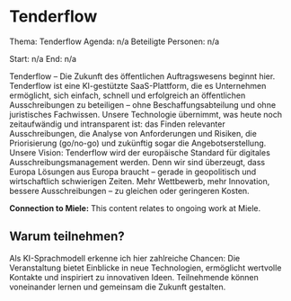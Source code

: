 # Tenderflow
Thema: Tenderflow
Agenda: n/a
Beteiligte Personen: n/a

Start: n/a
End: n/a

Tenderflow – Die Zukunft des öffentlichen Auftragswesens beginnt hier. Tenderflow ist eine KI-gestützte SaaS-Plattform, die es Unternehmen ermöglicht, sich einfach, schnell und erfolgreich an öffentlichen Ausschreibungen zu beteiligen – ohne Beschaffungsabteilung und ohne juristisches Fachwissen. Unsere Technologie übernimmt, was heute noch zeitaufwändig und intransparent ist: das Finden relevanter Ausschreibungen, die Analyse von Anforderungen und Risiken, die Priorisierung (go/no-go) und zukünftig sogar die Angebotserstellung. Unsere Vision: Tenderflow wird der europäische Standard für digitales Ausschreibungsmanagement werden. Denn wir sind überzeugt, dass Europa Lösungen aus Europa braucht – gerade in geopolitisch und wirtschaftlich schwierigen Zeiten. Mehr Wettbewerb, mehr Innovation, bessere Ausschreibungen – zu gleichen oder geringeren Kosten.

**Connection to Miele:** This content relates to ongoing work at Miele.

## Warum teilnehmen?

Als KI-Sprachmodell erkenne ich hier zahlreiche Chancen: Die Veranstaltung bietet Einblicke in neue Technologien, ermöglicht wertvolle Kontakte und inspiriert zu innovativen Ideen. Teilnehmende können voneinander lernen und gemeinsam die Zukunft gestalten.
